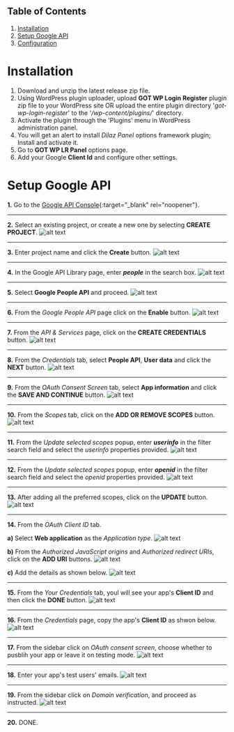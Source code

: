 ## Table of Contents
1. [Installation](#installation)
2. [Setup Google API](#setup-google-api)
3. [Configuration](#configuration)

 
 
<a id="installation"></a>Installation
============
1. Download and unzip the latest release zip file.
2. Using WordPress plugin uploader, upload **GOT WP Login Register** plugin zip file to your WordPress site OR upload the entire plugin directory '*got-wp-login-register*' to the '*/wp-content/plugins/*' directory.
3. Activate the plugin through the 'Plugins' menu in WordPress administration panel.
4. You will get an alert to install *Dilaz Panel* options framework plugin; Install and activate it.
5. Go to **GOT WP LR Panel** options page.
6. Add your Google **Client Id** and configure other settings.
 
 
 
<a id="setup-google-api"></a>Setup Google API
============
**1.** Go to the [Google API Console](https://console.cloud.google.com/projectselector2/apis/library){:target="_blank" rel="noopener"}.
 
 
-------------------------------------------------------------------------------------------------------------
 
 
**2.** Select an existing project, or create a new one by selecting **CREATE PROJECT**.
![alt text](https://raw.githubusercontent.com/Rodgath/DevResources/main/GOT-WP-Login-Register/console/01.png "Select Porject or Create Project")


-------------------------------------------------------------------------------------------------------------


**3.** Enter project name and click the **Create** button.
![alt text](https://raw.githubusercontent.com/Rodgath/DevResources/main/GOT-WP-Login-Register/console/02.png "Create Project")


-------------------------------------------------------------------------------------------------------------


**4.** In the Google API Library page, enter ***people*** in the search box.
![alt text](https://raw.githubusercontent.com/Rodgath/DevResources/main/GOT-WP-Login-Register/console/03.png)


-------------------------------------------------------------------------------------------------------------


**5.** Select **Google People API** and proceed.
![alt text](https://raw.githubusercontent.com/Rodgath/DevResources/main/GOT-WP-Login-Register/console/04.png)


-------------------------------------------------------------------------------------------------------------


**6.** From the *Google People API* page click on the **Enable** button.
![alt text](https://raw.githubusercontent.com/Rodgath/DevResources/main/GOT-WP-Login-Register/console/05.png)


-------------------------------------------------------------------------------------------------------------


**7.** From the *API & Services* page, click on the **CREATE CREDENTIALS** button.
![alt text](https://raw.githubusercontent.com/Rodgath/DevResources/main/GOT-WP-Login-Register/console/06.png)


-------------------------------------------------------------------------------------------------------------


**8.** From the *Credentials* tab, select **People API**, **User data** and click the **NEXT** button.
![alt text](https://raw.githubusercontent.com/Rodgath/DevResources/main/GOT-WP-Login-Register/console/07.png)


-------------------------------------------------------------------------------------------------------------


**9.** From the *OAuth Consent Screen* tab, select **App information** and click the **SAVE AND CONTINUE** button.
![alt text](https://raw.githubusercontent.com/Rodgath/DevResources/main/GOT-WP-Login-Register/console/08.png)


-------------------------------------------------------------------------------------------------------------


**10.** From the *Scopes* tab, click on the **ADD OR REMOVE SCOPES** button.
![alt text](https://raw.githubusercontent.com/Rodgath/DevResources/main/GOT-WP-Login-Register/console/09.png)


-------------------------------------------------------------------------------------------------------------


**11.** From the *Update selected scopes* popup, enter ***userinfo*** in the filter search field and select the *userinfo* properties provided.
![alt text](https://raw.githubusercontent.com/Rodgath/DevResources/main/GOT-WP-Login-Register/console/10.png)


-------------------------------------------------------------------------------------------------------------


**12.** From the *Update selected scopes* popup, enter ***openid*** in the filter search field and select the *openid* properties provided.
![alt text](https://raw.githubusercontent.com/Rodgath/DevResources/main/GOT-WP-Login-Register/console/11.png)


-------------------------------------------------------------------------------------------------------------


**13.** After adding all the preferred scopes, click on the **UPDATE** button.
![alt text](https://raw.githubusercontent.com/Rodgath/DevResources/main/GOT-WP-Login-Register/console/12.png)


-------------------------------------------------------------------------------------------------------------


**14.** From the *OAuth Client ID* tab.

**a)** Select **Web application** as the *Application type*.
![alt text](https://raw.githubusercontent.com/Rodgath/DevResources/main/GOT-WP-Login-Register/console/13.png)

**b)** From the *Authorized JavaScript origins* and *Authorized redirect URIs*, click on the **ADD URI** buttons.
![alt text](https://raw.githubusercontent.com/Rodgath/DevResources/main/GOT-WP-Login-Register/console/14.png)

**c)** Add the details as shown below.
![alt text](https://raw.githubusercontent.com/Rodgath/DevResources/main/GOT-WP-Login-Register/console/15.png)


-------------------------------------------------------------------------------------------------------------


**15.** From the *Your Credentials* tab, youl will see your app's **Client ID** and then click the **DONE** button.
![alt text](https://raw.githubusercontent.com/Rodgath/DevResources/main/GOT-WP-Login-Register/console/16.png)


-------------------------------------------------------------------------------------------------------------


**16.** From the *Credentials* page, copy the app's **Client ID** as shwon below.
![alt text](https://raw.githubusercontent.com/Rodgath/DevResources/main/GOT-WP-Login-Register/console/17.png)


-------------------------------------------------------------------------------------------------------------


**17.** From the sidebar click on *OAuth consent screen*, choose whether to pusblih your app or leave it on testing mode.
![alt text](https://raw.githubusercontent.com/Rodgath/DevResources/main/GOT-WP-Login-Register/console/18.png)


-------------------------------------------------------------------------------------------------------------


**18.** Enter your app's test users' emails.
![alt text](https://raw.githubusercontent.com/Rodgath/DevResources/main/GOT-WP-Login-Register/console/19.png)


-------------------------------------------------------------------------------------------------------------


**19.** From the sidebar click on *Domain verification*, and proceed as instructed.
![alt text](https://raw.githubusercontent.com/Rodgath/DevResources/main/GOT-WP-Login-Register/console/20.png)


-------------------------------------------------------------------------------------------------------------


**20.** DONE.
